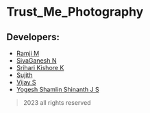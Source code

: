 # Trust_Me_Photography
## Developers:
+ [Ramji M]()
+ [SivaGanesh N]()
+ [Srihari Kishore K]()
+ [Sujith]()
+ [Vijay S](https://github.com/vijayprashant)
+ [Yogesh Shamlin Shinanth J S](https://github.com/YOGESHnick)


>2023
> all rights reserved
